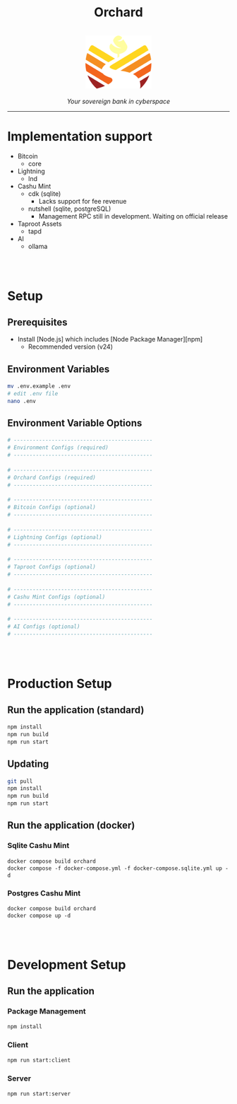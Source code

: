 <h1 align="center">Orchard</h1>

<p align="center">
  <br>
  <img src="src/client/assets/img/orchard-logo.svg" alt="orchard-logo" width="150px"/>
  <br>
  <br>
  <em>Your sovereign bank in cyberspace</em>
  <br>
</p>

<hr>

# Implementation support

- Bitcoin
  - core
- Lightning
  - lnd
- Cashu Mint
  - cdk (sqlite)
    - Lacks support for fee revenue
  - nutshell (sqlite, postgreSQL)
    - Management RPC still in development. Waiting on official release
- Taproot Assets
  - tapd
- AI
  - ollama

<br>
<br>

# Setup

## Prerequisites

- Install [Node.js] which includes [Node Package Manager][npm]
  - Recommended version (v24)

## Environment Variables
```bash
mv .env.example .env
# edit .env file
nano .env
```

## Environment Variable Options
```bash
# --------------------------------------------
# Environment Configs (required)
# --------------------------------------------

# --------------------------------------------
# Orchard Configs (required)
# --------------------------------------------

# --------------------------------------------
# Bitcoin Configs (optional)
# --------------------------------------------

# --------------------------------------------
# Lightning Configs (optional)
# --------------------------------------------

# --------------------------------------------
# Taproot Configs (optional)
# --------------------------------------------

# --------------------------------------------
# Cashu Mint Configs (optional)
# --------------------------------------------

# --------------------------------------------
# AI Configs (optional)
# --------------------------------------------
```

<br>
<br>

# Production Setup

## Run the application (standard)
```bash
npm install
npm run build
npm run start
```

## Updating
```bash
git pull
npm install
npm run build
npm run start
```

## Run the application (docker)

### Sqlite Cashu Mint
```
docker compose build orchard
docker compose -f docker-compose.yml -f docker-compose.sqlite.yml up -d
```

### Postgres Cashu Mint
```
docker compose build orchard
docker compose up -d
```

<br>
<br>

# Development Setup

## Run the application

### Package Management 
```bash
npm install
```

### Client
```bash
npm run start:client
```

### Server
```bash
npm run start:server
```
